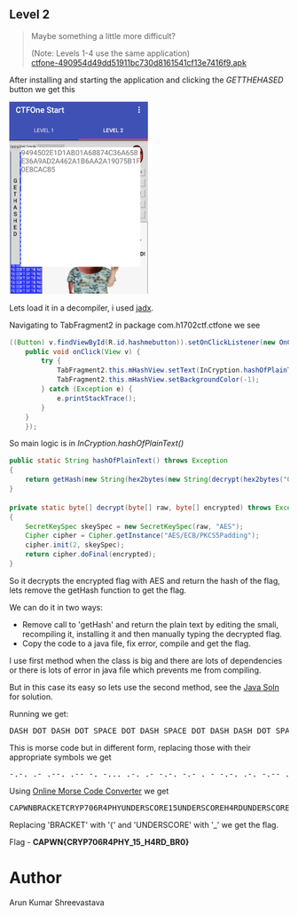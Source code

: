 ## Level 2

>Maybe something a little more difficult?
>
>(Note: Levels 1-4 use the same application)</br>
>[ctfone-490954d49dd51911bc730d8161541cf13e7416f9.apk](./../challanges/ctfone-490954d49dd51911bc730d8161541cf13e7416f9.apk)

After installing and starting the application and clicking the <i>GETTHEHASED</i> button we get this

<img src="l2_view.png" width="250">

Lets load it in a decompiler, i used [jadx](https://github.com/skylot/jadx).


Navigating to TabFragment2 in package com.h1702ctf.ctfone we see
```java
((Button) v.findViewById(R.id.hashmebutton)).setOnClickListener(new OnClickListener() {
    public void onClick(View v) {
        try {
            TabFragment2.this.mHashView.setText(InCryption.hashOfPlainText());
            TabFragment2.this.mHashView.setBackgroundColor(-1);
        } catch (Exception e) {
            e.printStackTrace();
        }
    }
    });
```
So main logic is in <i>InCryption.hashOfPlainText()</i>

```java
public static String hashOfPlainText() throws Exception
{
    return getHash(new String(hex2bytes(new String(decrypt(hex2bytes("0123456789ABCDEF0123456789ABCDEF"), hex2bytes(encryptedHex))).trim())));
}

private static byte[] decrypt(byte[] raw, byte[] encrypted) throws Exception
{
    SecretKeySpec skeySpec = new SecretKeySpec(raw, "AES");
    Cipher cipher = Cipher.getInstance("AES/ECB/PKCS5Padding");
    cipher.init(2, skeySpec);
    return cipher.doFinal(encrypted);
}
```

So it decrypts the encrypted flag with AES and return the hash of the flag, lets remove the getHash function to get the flag.

We can do it in two ways:

* Remove call to 'getHash' and return the plain text by editing the smali, recompiling it, installing it and then manually typing the decrypted flag.
* Copy the code to a java file, fix error, compile and get the flag.

I use first method when the class is big and there are lots of dependencies or there is lots of error in java file which prevents me from compiling.

But in this case its easy so lets use the second method, see the [Java Soln](l2_soln.java) for solution.

Running we get:
<pre>
DASH DOT DASH DOT SPACE DOT DASH SPACE DOT DASH DASH DOT SPACE DOT DASH DASH SPACE DASH DOT SPACE DASH DOT DOT DOT SPACE DOT DASH DOT SPACE DOT DASH SPACE DASH DOT DASH DOT SPACE DASH DOT DASH SPACE DOT SPACE DASH SPACE DASH DOT DASH DOT SPACE DOT DASH DOT SPACE DASH DOT DASH DASH SPACE DOT DASH DASH DOT SPACE DASH DASH DOT DOT DOT SPACE DASH DASH DASH DASH DASH SPACE DASH DOT DOT DOT DOT SPACE DOT DASH DOT SPACE DOT DOT DOT DOT DASH SPACE DOT DASH DASH DOT SPACE DOT DOT DOT DOT SPACE DASH DOT DASH DASH SPACE DOT DOT DASH SPACE DASH DOT SPACE DASH DOT DOT SPACE DOT SPACE DOT DASH DOT SPACE DOT DOT DOT SPACE DASH DOT DASH DOT SPACE DASH DASH DASH SPACE DOT DASH DOT SPACE DOT SPACE DOT DASH DASH DASH DASH SPACE DOT DOT DOT DOT DOT SPACE DOT DOT DASH SPACE DASH DOT SPACE DASH DOT DOT SPACE DOT SPACE DOT DASH DOT SPACE DOT DOT DOT SPACE DASH DOT DASH DOT SPACE DASH DASH DASH SPACE DOT DASH DOT SPACE DOT SPACE DOT DOT DOT DOT SPACE DOT DOT DOT DOT DASH SPACE DOT DASH DOT SPACE DASH DOT DOT SPACE DOT DOT DASH SPACE DASH DOT SPACE DASH DOT DOT SPACE DOT SPACE DOT DASH DOT SPACE DOT DOT DOT SPACE DASH DOT DASH DOT SPACE DASH DASH DASH SPACE DOT DASH DOT SPACE DOT SPACE DASH DOT DOT DOT SPACE DOT DASH DOT SPACE DASH DASH DASH DASH DASH SPACE DASH DOT DOT DOT SPACE DOT DASH DOT SPACE DOT DASH SPACE DASH DOT DASH DOT SPACE DASH DOT DASH SPACE DOT SPACE DASH
</pre>

This is morse code but in different form, replacing those with their appropriate symbols we get

<pre>
-.-. .- .--. .-- -. -... .-. .- -.-. -.- . - -.-. .-. -.-- .--. --... ----- -.... .-. ....- .--. .... -.-- ..- -. -.. . .-. ... -.-. --- .-. . .---- ..... ..- -. -.. . .-. ... -.-. --- .-. . .... ....- .-. -.. ..- -. -.. . .-. ... -.-. --- .-. . -... .-. ----- -... .-. .- -.-. -.- . -
</pre>

Using [Online Morse Code Converter](http://www.onlineconversion.com/morse_code.htm) we get

<pre>
CAPWNBRACKETCRYP706R4PHYUNDERSCORE15UNDERSCOREH4RDUNDERSCOREBR0BRACKET
</pre>

Replacing 'BRACKET' with '{' and 'UNDERSCORE' with '_' we get the flag.

Flag - <b>CAPWN{CRYP706R4PHY_15_H4RD_BR0}</b>


Author
====
Arun Kumar Shreevastava